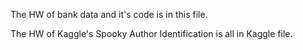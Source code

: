 The HW of bank data and it's code is in this file.

The HW of Kaggle's Spooky Author Identification is all in Kaggle file.
